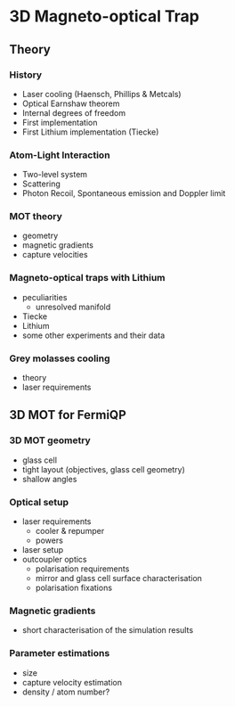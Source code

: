# 3D Magneto-optical Trap

## Theory
### History
- Laser cooling (Haensch, Phillips & Metcals)
- Optical Earnshaw theorem
- Internal degrees of freedom
- First implementation
- First Lithium implementation (Tiecke)

### Atom-Light Interaction
- Two-level system
- Scattering
- Photon Recoil, Spontaneous emission and Doppler limit

### MOT theory
- geometry
- magnetic gradients
- capture velocities

### Magneto-optical traps with Lithium
- peculiarities
    - unresolved manifold
- Tiecke
- Lithium
- some other experiments and their data

### Grey molasses cooling
- theory
- laser requirements

## 3D MOT for FermiQP
### 3D MOT geometry
- glass cell
- tight layout (objectives, glass cell geometry)
- shallow angles

### Optical setup
- laser requirements
    - cooler & repumper
    - powers
- laser setup
- outcoupler optics
    - polarisation requirements
    - mirror and glass cell surface characterisation
    - polarisation fixations
    
### Magnetic gradients
- short characterisation of the simulation results

### Parameter estimations
- size
- capture velocity estimation
- density / atom number?